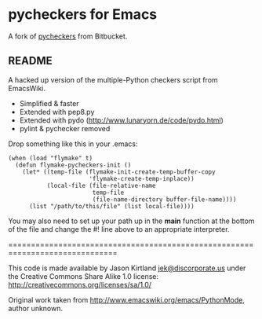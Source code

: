 pycheckers for Emacs
====================

A fork of [pycheckers](https://bitbucket.org/alikins/sandbox/) from Bitbucket.

README
------

A hacked up version of the multiple-Python checkers script from EmacsWiki.

 - Simplified & faster
 - Extended with pep8.py
 - Extended with pydo (http://www.lunaryorn.de/code/pydo.html)
 - pylint & pychecker removed

Drop something like this in your .emacs:

    (when (load "flymake" t)
      (defun flymake-pycheckers-init ()
        (let* ((temp-file (flymake-init-create-temp-buffer-copy
                           'flymake-create-temp-inplace))
               (local-file (file-relative-name
                            temp-file
                            (file-name-directory buffer-file-name))))
          (list "/path/to/this/file" (list local-file))))


You may also need to set up your path up in the __main__ function at the
bottom of the file and change the #! line above to an appropriate interpreter.

==============================================================================

This code is made available by Jason Kirtland <jek@discorporate.us> under the
Creative Commons Share Alike 1.0 license:
http://creativecommons.org/licenses/sa/1.0/

Original work taken from http://www.emacswiki.org/emacs/PythonMode, author
unknown.

